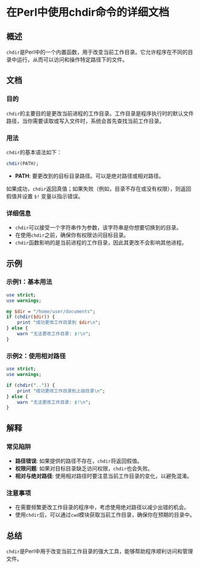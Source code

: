 <!--
Meta Description: # 在Perl中使用chdir命令的详细文档 ## 概述 `chdir`是Perl中的一个内置函数，用于改变当前工作目录。它允许程序在不同的目录中运行，从而可以访问和操作特定路径下的文件。 ## 文档 ### 目的 `chdir`的主要目的是更改当前进程的工作目录。工作目录是程序执行时的默认文件路径...
Meta Keywords: chdir, use, perl, dir, path
-->

# 在Perl中使用chdir命令的详细文档

## 概述
`chdir`是Perl中的一个内置函数，用于改变当前工作目录。它允许程序在不同的目录中运行，从而可以访问和操作特定路径下的文件。

## 文档
### 目的
`chdir`的主要目的是更改当前进程的工作目录。工作目录是程序执行时的默认文件路径，当你需要读取或写入文件时，系统会首先查找当前工作目录。

### 用法
`chdir`的基本语法如下：
```perl
chdir(PATH);
```
- **PATH**: 要更改到的目标目录路径。可以是绝对路径或相对路径。

如果成功，`chdir`返回真值；如果失败（例如，目录不存在或没有权限），则返回假值并设置 `$!` 变量以指示错误。

### 详细信息
- `chdir`可以接受一个字符串作为参数，该字符串是你想要切换到的目录。
- 在使用`chdir`之前，确保你有权限访问目标目录。
- `chdir`函数影响的是当前进程的工作目录，因此其更改不会影响其他进程。

## 示例
### 示例1：基本用法
```perl
use strict;
use warnings;

my $dir = "/home/user/documents";
if (chdir($dir)) {
    print "成功更改工作目录到 $dir\n";
} else {
    warn "无法更改工作目录: $!\n";
}
```

### 示例2：使用相对路径
```perl
use strict;
use warnings;

if (chdir("..")) {
    print "成功更改工作目录到上级目录\n";
} else {
    warn "无法更改工作目录: $!\n";
}
```

## 解释
### 常见陷阱
- **路径错误**: 如果提供的路径不存在，`chdir`将返回假值。
- **权限问题**: 如果对目标目录缺乏访问权限，`chdir`也会失败。
- **相对与绝对路径**: 使用相对路径时要注意当前工作目录的变化，以避免混淆。

### 注意事项
- 在需要频繁更改工作目录的程序中，考虑使用绝对路径以减少出错的机会。
- 使用`chdir`后，可以通过`cwd`模块获取当前工作目录，确保你在预期的目录中。

## 总结
`chdir`是Perl中用于改变当前工作目录的强大工具，能够帮助程序顺利访问和管理文件。